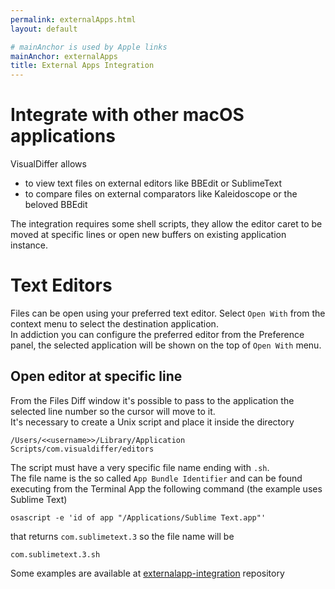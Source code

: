 ```yaml
---
permalink: externalApps.html
layout: default

# mainAnchor is used by Apple links
mainAnchor: externalApps
title: External Apps Integration
---
```


Integrate with other macOS applications
==================

VisualDiffer allows

- to view text files on external editors like BBEdit or SublimeText
- to compare files on external comparators like Kaleidoscope or the beloved BBEdit

The integration requires some shell scripts, they allow the editor caret to be moved at specific lines or open new buffers on existing application instance.

Text Editors
=======

Files can be open using your preferred text editor.
Select `Open With` from the context menu to select the destination application.  
In addiction you can configure the preferred editor from the Preference panel, the selected application will be shown on the top of `Open With` menu.

Open editor at specific line
-----

From the Files Diff window it's possible to pass to the application the selected line number so the cursor will move to it.  
It's necessary to create a Unix script and place it inside the directory

	/Users/<<username>>/Library/Application Scripts/com.visualdiffer/editors

The script must have a very specific file name ending with `.sh`.  
The file name is the so called `App Bundle Identifier` and can be found executing from the Terminal App the following command (the example uses Sublime Text)

	osascript -e 'id of app "/Applications/Sublime Text.app"'
	
that returns `com.sublimetext.3` so the file name will be

	com.sublimetext.3.sh
	
Some examples are available at [externalapp-integration](https://github.com/visualdiffer/externalapp-integration/tree/master/editors) repository

